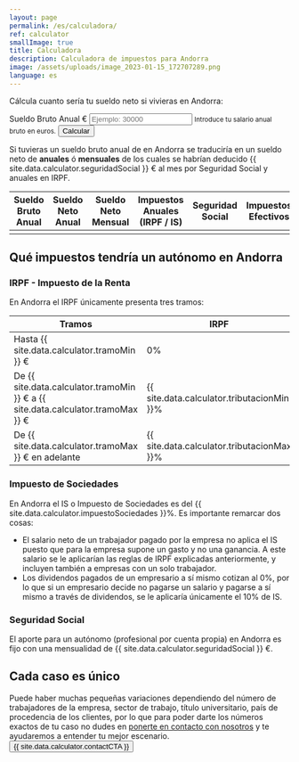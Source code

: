 ```yaml
---
layout: page
permalink: /es/calculadora/
ref: calculator
smallImage: true
title: Calculadora
description: Calculadora de impuestos para Andorra
image: /assets/uploads/image_2023-01-15_172707289.png
language: es
---
```

Cálcula cuanto sería tu sueldo neto si vivieras en Andorra:

<div class="flex-center">
    <div class="hero__subscribe calculator">
        <form class="subscribe-form" action="javascript:void(0);">
            <label class="form-label" for="gross-salary-input">Sueldo Bruto Anual €</label>
            <input class="subscribe-email required email" id="gross-salary-input" type="text" name="gross-salary" placeholder="Ejemplo: 30000" min="1" step="any" onkeyup="addCommas()">
            <small class="input-description">Introduce tu salario anual bruto en euros.</small>
            <button class="button button--primary button--small subscribe-button" onclick="calculate()">Calcular</button>
        </form>
    </div>
</div>

<div class="result hidden">
	<div>
		Si tuvieras un sueldo bruto anual de <span class="gross-salary"></span> en Andorra se traduciría en un sueldo neto de <b><span class="net-salary-yearly"></span> anuales</b> ó <b><span class="net-salary-monthly"></span> mensuales</b> de los cuales se habrían deducido {{ site.data.calculator.seguridadSocial }} € al mes por Seguridad Social y <span class="tax"></span> anuales en IRPF.
	</div>
	<div class="margin-section">
		<table>
			<thead>
				<tr>
					<th> Sueldo Bruto Anual</th>
					<th> Sueldo Neto Anual </th>
					<th> Sueldo Neto Mensual </th>
					<th> Impuestos Anuales (IRPF / IS) </th>
					<th> Seguridad Social </th>
					<th> Impuestos Efectivos </th>
				</tr>
			</thead>
			<tbody>
				<tr>
					<td data-label="Sueldo Bruto Anual" class="gross-salary"></td>
					<td data-label="Sueldo Neto Anual" class="net-salary-yearly"></td>
					<td data-label="Sueldo Neto Mensual" class="net-salary-monthly"></td>
					<td data-label="Impuestos Anuales (IRPF / IS)" class="tax"></td>
					<td data-label="Seguridad Social" class="social-security"></td>
					<td data-label="Impuestos Efectivos" class="tax-percentage"></td>
				</tr>
			</tbody>
		</table>
	</div>

</div>

<div>
	<h2> Qué impuestos tendría un autónomo en Andorra </h2>
	<h3> IRPF - Impuesto de la Renta </h3>
	<div>
		En Andorra el IRPF únicamente presenta tres tramos:
	</div>
	<div>
		<table class="no-invert">
			<thead>
				<tr>
					<th>Tramos</th>
					<th>IRPF</th>
				</tr>	
			</thead>
			<tbody>
				<tr>
					<td>Hasta {{ site.data.calculator.tramoMin }} €</td>
					<td>0%</td>
				</tr>	
				<tr>
					<td>De {{ site.data.calculator.tramoMin }} € a {{ site.data.calculator.tramoMax }} €</td>
					<td>{{ site.data.calculator.tributacionMin }}%</td>
				</tr>	
				<tr>
					<td>De {{ site.data.calculator.tramoMax }} € en adelante</td>
					<td>{{ site.data.calculator.tributacionMax }}%</td>
				</tr>	
			</tbody>
		</table>
	</div>
	<div>
		<h3>Impuesto de Sociedades</h3>
		<div>
			En Andorra el IS o Impuesto de Sociedades es del {{ site.data.calculator.impuestoSociedades }}%. Es importante remarcar dos cosas:
			<ul>
				<li>El salario neto de un trabajador pagado por la empresa no aplica el IS puesto que para la empresa supone un gasto y no una ganancia. A este salario se le aplicarían las reglas de IRPF explicadas anteriormente, y incluyen también a empresas con un solo trabajador.</li>
				<li>Los dividendos pagados de un empresario a sí mismo cotizan al 0%, por lo que si un empresario decide no pagarse un salario y pagarse a sí mismo a través de dividendos, se le aplicaría únicamente el 10% de IS.</li>
			</ul>
		</div>
	</div>
	<div>
		<h3> Seguridad Social </h3>
		<div>
			El aporte para un autónomo (profesional por cuenta propia) en Andorra es fijo con una mensualidad de {{ site.data.calculator.seguridadSocial }} €.
		</div>
	</div>
</div>
<div class="contact-section margin-section">
	<div>
		<h2> Cada caso es único</h2>
		<div>
			Puede haber muchas pequeñas variaciones dependiendo del número de trabajadores de la empresa, sector de trabajo, título universitario, país de procedencia de los clientes, por lo que para poder darte los números exactos de tu caso no dudes en <a href="/es/contacto/">ponerte en contacto con nosotros</a> y te ayudaremos a entender tu mejor escenario.
		</div>
		<div class="button-center">
			<a href="/contact/">
				<button class="button button--primary button--small subscribe-button" onclick="void()">{{ site.data.calculator.contactCTA }}</button>
			</a>
		</div>
	</div>
</div>

<script>
	const tramoMin = parseInt("{{ site.data.calculator.tramoMin }}");
	const tramoMax = parseInt("{{ site.data.calculator.tramoMax }}");
	const tributacionMin = parseFloat(parseInt("{{ site.data.calculator.tributacionMin }}")) / 100;
	const tributacionMax = parseFloat(parseInt("{{ site.data.calculator.tributacionMax }}")) / 100;
	const socialSecurity = parseInt("{{ site.data.calculator.seguridadSocial }}");
</script>

<script src="/js/calculator.js"/>